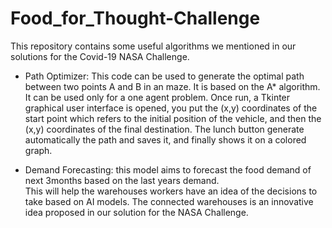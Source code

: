 # Food_for_Thought-Challenge
This repository contains some useful algorithms we mentioned in our solutions for the Covid-19 NASA Challenge.


- Path Optimizer: This code can be used to generate the optimal path between two points A and B in an maze. It is based on the A* algorithm. It can be used only for a one agent problem. Once run, a Tkinter graphical user interface is opened, you put the (x,y) coordinates of the start point which refers to the initial position of the vehicle, and then the (x,y) coordinates of the final destination. The lunch button generate automatically the path and saves it, and finally shows it on a colored graph.

- Demand Forecasting: this model aims to forecast the food demand of next 3months based on the last years demand.  
This will help the warehouses workers have an idea of the decisions to take based on AI models. The connected warehouses
is an innovative idea proposed in our solution for the NASA Challenge.
